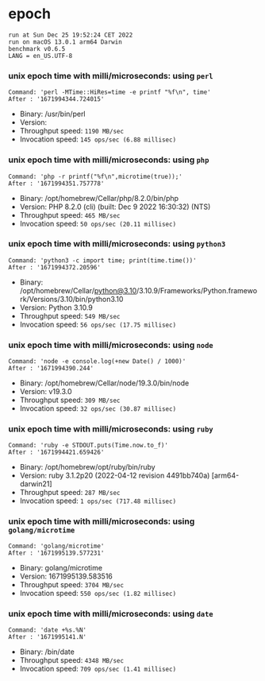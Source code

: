 # epoch
 
    run at Sun Dec 25 19:52:24 CET 2022
    run on macOS 13.0.1 arm64 Darwin
    benchmark v0.6.5
    LANG = en_US.UTF-8
 
### unix epoch time with milli/microseconds: using `perl`
```shell
Command: 'perl -MTime::HiRes=time -e printf "%f\n", time'
After : '1671994344.724015'
```
* Binary: /usr/bin/perl
* Version: 
* Throughput speed: `1190 MB/sec`
* Invocation speed: `145 ops/sec (6.88 millisec)`

### unix epoch time with milli/microseconds: using `php`
```shell
Command: 'php -r printf("%f\n",microtime(true));'
After : '1671994351.757778'
```
* Binary: /opt/homebrew/Cellar/php/8.2.0/bin/php
* Version: PHP 8.2.0 (cli) (built: Dec  9 2022 16:30:32) (NTS)
* Throughput speed: `465 MB/sec`
* Invocation speed: `50 ops/sec (20.11 millisec)`

### unix epoch time with milli/microseconds: using `python3`
```shell
Command: 'python3 -c import time; print(time.time())'
After : '1671994372.20596'
```
* Binary: /opt/homebrew/Cellar/python@3.10/3.10.9/Frameworks/Python.framework/Versions/3.10/bin/python3.10
* Version: Python 3.10.9
* Throughput speed: `549 MB/sec`
* Invocation speed: `56 ops/sec (17.75 millisec)`

### unix epoch time with milli/microseconds: using `node`
```shell
Command: 'node -e console.log(+new Date() / 1000)'
After : '1671994390.244'
```
* Binary: /opt/homebrew/Cellar/node/19.3.0/bin/node
* Version: v19.3.0
* Throughput speed: `309 MB/sec`
* Invocation speed: `32 ops/sec (30.87 millisec)`

### unix epoch time with milli/microseconds: using `ruby`
```shell
Command: 'ruby -e STDOUT.puts(Time.now.to_f)'
After : '1671994421.659426'
```
* Binary: /opt/homebrew/opt/ruby/bin/ruby
* Version: ruby 3.1.2p20 (2022-04-12 revision 4491bb740a) [arm64-darwin21]
* Throughput speed: `287 MB/sec`
* Invocation speed: `1 ops/sec (717.48 millisec)`

### unix epoch time with milli/microseconds: using `golang/microtime`
```shell
Command: 'golang/microtime'
After : '1671995139.577231'
```
* Binary: golang/microtime
* Version: 1671995139.583516
* Throughput speed: `3704 MB/sec`
* Invocation speed: `550 ops/sec (1.82 millisec)`

### unix epoch time with milli/microseconds: using `date`
```shell
Command: 'date +%s.%N'
After : '1671995141.N'
```
* Binary: /bin/date
* Throughput speed: `4348 MB/sec`
* Invocation speed: `709 ops/sec (1.41 millisec)`

